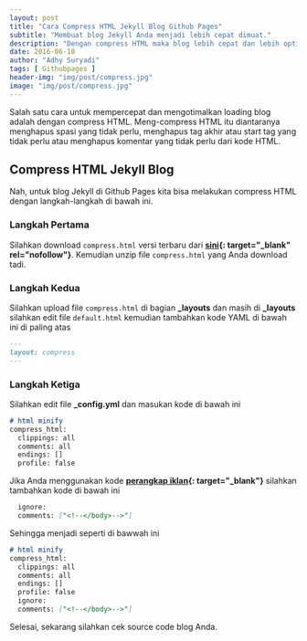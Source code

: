 ```yaml
---
layout: post
title: "Cara Compress HTML Jekyll Blog Github Pages"
subtitle: "Membuat blog Jekyll Anda menjadi lebih cepat dimuat."
description: "Dengan compress HTML maka blog lebih cepat dan lebih optimal dalam pemuatan kode blog."
date: 2016-06-10
author: "Adhy Suryadi"
tags: [ Githubpages ]
header-img: "img/post/compress.jpg"
image: "img/post/compress.jpg"
---
```


Salah satu cara untuk mempercepat dan mengotimalkan loading blog adalah dengan compress HTML. Meng-compress HTML itu diantaranya menghapus spasi yang tidak perlu, menghapus tag akhir atau start tag yang tidak perlu atau menghapus komentar yang tidak perlu dari kode HTML.

## Compress HTML Jekyll Blog

Nah, untuk blog Jekyll di Github Pages kita bisa melakukan compress HTML dengan langkah-langkah di bawah ini.

### Langkah Pertama

Silahkan download `compress.html` versi terbaru dari **[sini](https://github.com/penibelst/jekyll-compress-html/releases/ "Download"){: target="_blank" rel="nofollow"}**. Kemudian unzip file `compress.html` yang Anda download tadi.

### Langkah Kedua

Silahkan upload file `compress.html` di bagian **_layouts** dan masih di **_layouts** silahkan edit file `default.html` kemudian tambahkan kode YAML di bawah ini di paling atas

```markdown
---
layout: compress
---
```

### Langkah Ketiga

Silahkan edit file **_config.yml** dan masukan kode di bawah ini

```markdown
# html minify
compress_html:
  clippings: all
  comments: all
  endings: []
  profile: false
```

Jika Anda menggunakan kode **[perangkap iklan](http://kompiajaib.github.io/perangkap-iklan/ "perangkap iklan"){: target="_blank"}** silahkan tambahkan kode di bawah ini

```markdown
  ignore:
  comments: ["<!--</body>-->"]
```

Sehingga menjadi seperti di bawwah ini

```markdown
# html minify
compress_html:
  clippings: all
  comments: all
  endings: []
  profile: false
  ignore:
  comments: ["<!--</body>-->"]
```

Selesai, sekarang silahkan cek source code blog Anda.
